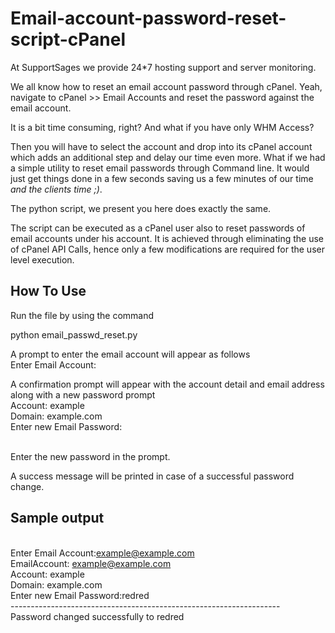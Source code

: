 # Email-account-password-reset-script-cPanel

At SupportSages we provide 24*7 hosting support and server monitoring.

We all know how to reset an email account password through cPanel. Yeah, navigate to cPanel >> Email Accounts and reset the password against the email account.

It is a bit time consuming, right? And what if you have only WHM Access?

Then you will have to select the account and drop into its cPanel account which adds an additional step and delay our time even more. What if we had a simple utility to reset email passwords through Command line. It would just get things done in a few seconds saving us a few minutes of our time *and the clients time ;)*.

The python script, we present you here does exactly the same.  

The script can be executed as a cPanel user also to reset passwords of email accounts under his account. It is achieved through eliminating the use of cPanel API Calls, hence only a few modifications are required for the user level execution.

How To Use
-----------
  
  Run the file by using the command 
 
 python email_passwd_reset.py
  
  A prompt to enter the email account will appear as follows 
  <br />Enter Email Account:
 
 A confirmation prompt will appear with the account detail and email address along with a new password prompt
 <br />Account: example 
 <br />Domain: example.com 
 <br />Enter new Email Password:
 
 <br />Enter the new password in the prompt.
 
 A success message will be printed in case of a successful password change.
 
 
Sample output
-------------
 
 <br />Enter Email Account:example@example.com
 <br />EmailAccount: example@example.com 
 <br />Account: example 
 <br />Domain: example.com 
 <br />Enter new Email Password:redred
 <br />-------------------------------------------------------------------
 <br />Password changed successfully to redred
